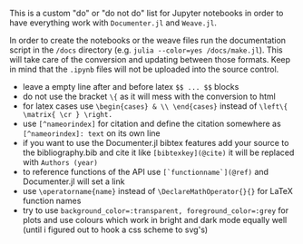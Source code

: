 This is a custom "do" or "do not do" list for Jupyter notebooks in order to have everything work with `Documenter.jl` and `Weave.jl`.

In order to create the notebooks or the weave files run the documentation script in the `/docs` directory (e.g. `julia --color=yes /docs/make.jl`).
This will take care of the conversion and updating between those formats.
Keep in mind that the `.ipynb` files will not be uploaded into the source control.

- leave a empty line after and before latex `$$ ... $$` blocks
- do not use the bracket `\{` as it will mess with the conversion to html
- for latex cases use `\begin{cases} & \\ \end{cases}` instead of `\left\{ \matrix{ \cr } \right.`
- use `[^nameorindex]` for citation and define the citation somewhere as `[^nameorindex]: text` on its own line
- if you want to use the Documenter.jl bibtex features add your source to the bibliography.bib and cite it like `[bibtexkey](@cite)` it will be replaced with `Authors (year)`
- to reference functions of the API use ``[`functionname`](@ref)`` and Documenter.jl will set a link
- use `\operatorname{name}` instead of `\DeclareMathOperator{}{}` for LaTeX function names
- try to use `background_color=:transparent, foreground_color=:grey` for plots and use colours which work in bright and dark mode equally well (until i figured out to hook a css scheme to svg's)
